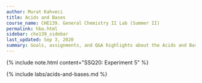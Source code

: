```yaml
---
author: Murat Kahveci
title: Acids and Bases
course_name: CHE139. General Chemistry II Lab (Summer II)
permalink: hba.html
sidebar: che139_sidebar
last_updated: Sep 3, 2020
summary: Goals, assignments, and Q&A highlights about the Acids and Bases Experiment.
---
```

{% include note.html content="SSQ20: Experiment 5" %}

{% include labs/acids-and-bases.md %}